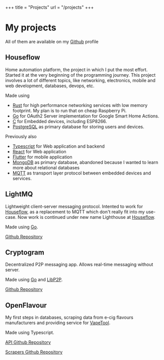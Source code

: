 +++
title = "Projects"
url = "/projects"
+++

# My projects

All of them are available on my [Github](https://github.com/gbaranski) profile

## Houseflow 

Home automation platform, the project in which I put the most effort. Started it at the very beginning of the programming journey. This project involves a lot of different topics, like networking, electronics, mobile and web development, databases, devops, etc.

Made using 
- [Rust](https://www.rust-lang.org/) for high performance networking services with low memory footprint. My plan is to run that on cheap Raspberry Pi.
- [Go](https://golang.org/) for OAuth2 Server implementation for Google Smart Home Actions.
- [C](https://en.wikipedia.org/wiki/C_(programming_language)) for Embedded devices, including ESP8266.
- [PostgreSQL](https://www.postgresql.org/) as primary database for storing users and devices.

Previously also
- [Typescript](https://www.typescriptlang.org/) for Web application and backend
- [React](https://reactjs.org/) for Web application
- [Flutter](https://flutter.dev/) for mobile application
- [MongoDB](https://www.mongodb.com/) as primary database, abandoned because I wanted to learn more about relational databases
- [MQTT](https://mqtt.org/) as transport layer protocol between embedded devices and services.

## LightMQ

Lightweight client-server messaging protocol. Intented to work for [Houseflow](#houseflow), as a replacement to MQTT which don't really fit into my use-case. Now work is continued under new name Lighthouse at [Houseflow](#houseflow).

Made using [Go](https://golang.org/).

[Github Repository](https://github.com/gbaranski/lightmq)

## Cryptogram

Decentralized P2P messaging app. Allows real-time messaging without server.

Made using [Go](https://golang.org/) and [LibP2P](https://libp2p.io/).

[Github Repository](https://github.com/gbaranski/cryptogram)

## OpenFlavour

My first steps in databases, scraping data from e-cig flavours manufacturers and providing service for [VapeTool](https://vapetool.app/).

Made using Typescript.

[API Github Repository](https://github.com/gbaranski/OpenFlavour-API)

[Scrapers Github Repository](https://github.com/gbaranski/OpenFlavour-Scraper)

